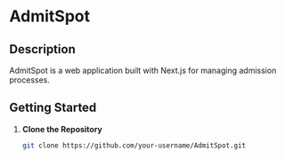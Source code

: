 # AdmitSpot

## Description

AdmitSpot is a web application built with Next.js for managing admission processes.

## Getting Started

1. **Clone the Repository**

   ```bash
   git clone https://github.com/your-username/AdmitSpot.git
